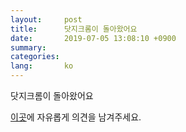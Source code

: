 ```yaml
---
layout:     post
title:      닷지크롬이 돌아왔어요
date:       2019-07-05 13:08:10 +0900
summary:
categories:
lang:       ko
---
```

닷지크롬이 돌아왔어요

[이곳][kakao-link]에 자유롭게 의견을 남겨주세요.


[kakao-link]: "link"
